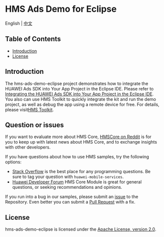 # HMS Ads Demo for Eclipse
English | [中文](https://github.com/HMS-Core/hms-ads-demo-eclipse/blob/master/README_ZH.md)
## Table of Contents

 * [Introduction](#introduction)
 * [License](#license)
 
## Introduction
The hms-ads-demo-eclipse project demonstrates how to integrate the HUAWEI Ads SDK into Your App Project in the Eclipse IDE.
Please refer to [Integrating the HUAWEI Ads SDK into Your App Project in the Eclipse IDE](https://developer.huawei.com/consumer/en/doc/development/HMSCore-Guides/eclipse-integrating-sdk-0000001055373923).
<br>You also can use HMS Toolkit to quickly integrate the kit and run the demo project, as well as debug the app using a remote device for free. For details, please visit[HMS Toolkit](https://developer.huawei.com/consumer/en/doc/development/Tools-Guides/getting-started-0000001077381096).</br>

## Question or issues
If you want to evaluate more about HMS Core,
[HMSCore on Reddit](https://www.reddit.com/r/HuaweiDevelopers/) is for you to keep up with latest news about HMS Core, and to exchange insights with other developers.

If you have questions about how to use HMS samples, try the following options:
- [Stack Overflow](https://stackoverflow.com/questions/tagged/huawei-mobile-services) is the best place for any programming questions. Be sure to tag your question with 
`huawei-mobile-services`.
- [Huawei Developer Forum](https://forums.developer.huawei.com/forumPortal/en/home?fid=0101187876626530001) HMS Core Module is great for general questions, or seeking recommendations and opinions.

If you run into a bug in our samples, please submit an [issue](https://github.com/HMS-Core/hms-ads-demo-eclipse/issues) to the Repository. Even better you can submit a [Pull Request](https://github.com/HMS-Core/hms-ads-demo-eclipse/pulls) with a fix.

##  License
hms-ads-demo-eclipse is licensed under the [Apache License, version 2.0](http://www.apache.org/licenses/LICENSE-2.0).
